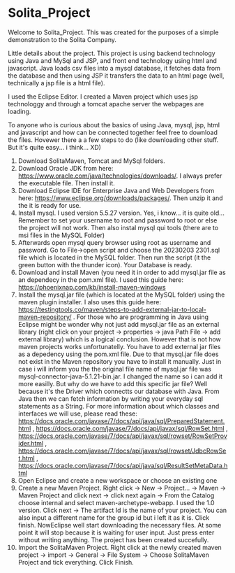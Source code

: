 # Solita_Project
 
Welcome to Solita_Project. This was created for the purposes of a simple demonstration to the Solita Company.

Little details about the project.
This project is using backend technology using Java and MySql and JSP, and front end technology using html and javascript.
Java loads csv files into a mysql database, it fetches data from the database and then using JSP it transfers the data to an html page (well, technically a jsp file is a html file).

I used the Eclipse Editor. I created a Maven project which uses jsp technologgy and through a tomcat apache server the webpages are loading.

To anyone who is curious about the basics of using Java, mysql, jsp, html and javascript and how can be connected together feel free to download the files.
Hovewer there a a few steps to do (like downloading other stuff. But it's quite easy... i think... XD)

1) Download SolitaMaven, Tomcat and MySql folders. 
2) Download Oracle JDK from here: https://www.oracle.com/java/technologies/downloads/. I always prefer the executable file. Then install it.
3) Download Eclipse IDE for Enterprise Java and Web Developers from here: https://www.eclipse.org/downloads/packages/. Then unzip it and the it is ready for use.
4) Install mysql. I used version 5.5.27 version. Yes, i know... it is quite old... Remember to set your username to root and password to root or else the project will not work. Then  also instal mysql qui tools (there are to msi files in the MySQL Folder)
5) Afterwards open mysql query browser using root as username and password. Go to File->open script and choose the 20230203 2301.sql file which is located in the MySQL folder. Then run the script (it the green button with the thunder icon). Your Database is ready.
6) Download and install Maven (you need it in order to add mysql.jar file as an dependecy in the pom.xml file). I used this guide here: https://phoenixnap.com/kb/install-maven-windows
7) Install the mysql.jar file (which is located at the MySQL folder) using the maven plugin installer. I also uses this guide here: https://testingtools.co/maven/steps-to-add-external-jar-to-local-maven-repository/ . For those who are programming in Java using Eclipse might be wonder why not just add mysql.jar file as an external library (right click on your project -> properties -> java Path File -> add external library) which is a logical conclusion. However that is not how maven projects works unfortunatelly. You have to add external jar files as a depedency using the pom.xml file. Due to that mysql.jar file does not exist in the Maven repository you have to install it manually. Just in case i will inform you the the original file name of mysql.jar file was mysql-connector-java-5.1.21-bin.jar. I changed the name so i can add it more easilly. But why do we have to add this specific jar file? Well because it's the Driver which connectts our database with Java. From Java then we can fetch information by writing your everyday sql statements as a String. For more information about which classes and interfaces we will use, please read these: 
 https://docs.oracle.com/javase/7/docs/api/java/sql/PreparedStatement.html ,
 https://docs.oracle.com/javase/7/docs/api/javax/sql/RowSet.html ,
 https://docs.oracle.com/javase/7/docs/api/javax/sql/rowset/RowSetProvider.html ,
 https://docs.oracle.com/javase/7/docs/api/javax/sql/rowset/JdbcRowSet.html ,
 https://docs.oracle.com/javase/7/docs/api/java/sql/ResultSetMetaData.html 
8) Open Eclipse and create a new workspace or choose an existing one
9) Create a new Maven Project. Right click -> New -> Project... -> Maven -> Maven Project and click next -> click next again -> From the Catalog choose internal and select maven-archetype-webapp. I used the 1.0 version. Click next -> The artifact Id is the name of your project. You can also input a different name for the group id but i left it as it is. Click finish. NowEclipse well start downloading the necessary files. At some point it will stop because it is waiting for user input. Just press enter without writing anything. The project has been created succefully.
10) Import the SolitaMaven Project. Right click at the newly created maven project -> import -> General -> File System -> Choose SolitaMaven Project and tick everything. Click Finish.
